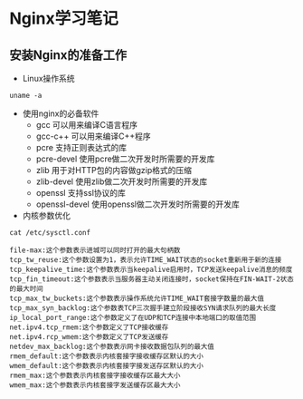 # Nginx学习笔记
## 安装Nginx的准备工作
* Linux操作系统
```
uname -a
```
* 使用nginx的必备软件
    - gcc 可以用来编译C语言程序
    - gcc-c++ 可以用来编译C++程序
    - pcre 支持正则表达式的库
    - pcre-devel 使用pcre做二次开发时所需要的开发库
    - zlib 用于对HTTP包的内容做gzip格式的压缩
    - zlib-devel 使用zlib做二次开发时所需要的开发库
    - openssl 支持ssl协议的库
    - openssl-devel 使用openssl做二次开发时所需要的开发库
* 内核参数优化
```
cat /etc/sysctl.conf
```
```
file-max:这个参数表示进城可以同时打开的最大句柄数
tcp_tw_reuse:这个参数设置为1，表示允许TIME_WAIT状态的socket重新用于新的连接
tcp_keepalive_time:这个参数表示当keepalive启用时，TCP发送keepalive消息的频度
tcp_fin_timeout:这个参数表示当服务器主动关闭连接时，socket保持在FIN-WAIT-2状态的最大时间
tcp_max_tw_buckets:这个参数表示操作系统允许TIME_WAIT套接字数量的最大值
tcp_max_syn_backlog:这个参数表TCP三次握手建立阶段接收SYN请求队列的最大长度
ip_local_port_range:这个参数定义了在UDP和TCP连接中本地端口的取值范围
net.ipv4.tcp_rmem:这个参数定义了TCP接收缓存
net.ipv4.rcp_wmem:这个参数定义了TCP发送缓存
netdev_max_backlog:这个参数表示网卡接收数据包队列的最大值
rmem_default:这个参数表示内核套接字接收缓存区默认的大小
wmem_default:这个参数表示内核套接字接发送存区默认的大小
rmem_max:这个参数表示内核套接字接收缓存区最大大小
wmem_max:这个参数表示内核套接字发送缓存区最大大小
```